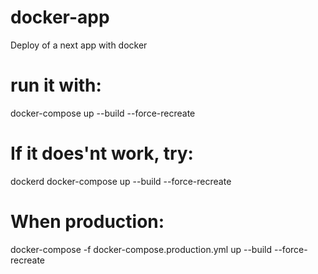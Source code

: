# docker-app
 Deploy of a next app with docker


# run it with:

docker-compose up --build --force-recreate

# If it does'nt work, try:

dockerd
docker-compose up --build --force-recreate

# When production:

docker-compose -f docker-compose.production.yml up --build --force-recreate